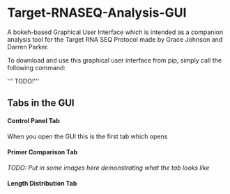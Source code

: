 # Target-RNASEQ-Analysis-GUI
A bokeh-based Graphical User Interface which is intended as a companion analysis tool for the Target RNA SEQ Protocol made by Grace Johnson and Darren Parker.

To download and use this graphical user interface from pip, simply call the following command:

''' TODO!'''

## Tabs in the GUI

#### Control Panel Tab

When you open the GUI this is the first tab which opens 

#### Primer Comparison Tab
*TODO: Put in some images here demonstrating what the tab looks like* 



#### Length Distribution Tab


